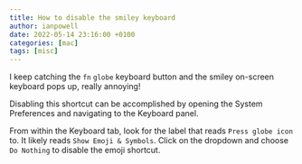 ```yaml
---
title: How to disable the smiley keyboard
author: ianpowell
date: 2022-05-14 23:16:00 +0100
categories: [mac]
tags: [misc]
---
```


I keep catching the `fn` `globe` keyboard button and the smiley on-screen keyboard pops up, really annoying!

Disabling this shortcut can be accomplished by opening the System Preferences and navigating to the Keyboard panel.

From within the Keyboard tab, look for the label that reads `Press globe icon` to. It likely reads `Show Emoji & Symbols`. Click on the dropdown and choose `Do Nothing` to disable the emoji shortcut.